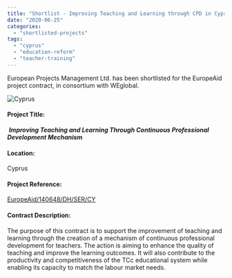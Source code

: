 ```yaml
---
title: "Shortlist - Improving Teaching and Learning through CPD in Cyprus"
date: "2020-06-25"
categories: 
  - "shortlisted-projects"
tags: 
  - "cyprus"
  - "education-reform"
  - "teacher-training"
---
```


European Projects Management Ltd. has been shortlisted for the EuropeAid project contract, in consortium with WEglobal.

![Cyprus](images/afternoon-ancient-architecture-bell-460370-1-1024x576.jpg)

#### Project Title:

 **_Improving Teaching and Learning Through Continuous Professional Development Mechanism_**

#### Location:

Cyprus

#### Project Reference:

[EuropeAid/140648/DH/SER/CY](https://webgate.ec.europa.eu/europeaid/online-services/index.cfm?ADSSChck=1580112868881&do=publi.detPUB&searchtype=QS&orderby=upd&orderbyad=Desc&nbPubliList=15&page=1&aoref=140648)  

#### **Contract Description:**

The purpose of this contract is to support the improvement of teaching and learning through the creation of a mechanism of continuous professional development for teachers. The action is aiming to enhance the quality of teaching and improve the learning outcomes. It will also contribute to the productivity and competitiveness of the TCc educational system while enabling its capacity to match the labour market needs.
